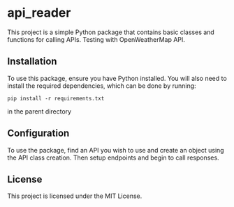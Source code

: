 # api_reader
This project is a simple Python package that contains basic classes and functions for calling APIs. Testing with OpenWeatherMap API. 

## Installation
To use this package, ensure you have Python installed. You will also need to install the required dependencies, which can be done by running:

```
pip install -r requirements.txt
```

in the parent directory

## Configuration
To use the package, find an API you wish to use and create an object using the API class creation. Then setup endpoints and begin to call responses.

## License
This project is licensed under the MIT License.
